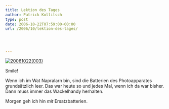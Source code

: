 ```yaml
---
title: Lektion des Tages
author: Patrick Kollitsch
type: post
date: 2006-10-22T07:59:00+00:00
url: /2006/10/lektion-des-tages/




---
```

<div class="flickr">
  <a href="http://www.flickr.com/photos/schreibblogade/276020469/" title="20061022(003)"><img src="//static.flickr.com/119/276020469_08f254d49b.jpg" alt="20061022(003)" /></a></p> 
  
  <p>
    Smile!
  </p>
</div>

Wenn ich im Wat Napralarn bin, sind die Batterien des Photoapparates grunds&auml;tzlich leer. Das war heute so und jedes Mal, wenn ich da war bisher. Dann muss immer das Wackelhandy herhalten.

Morgen geh ich hin _mit_ Ersatzbatterien.